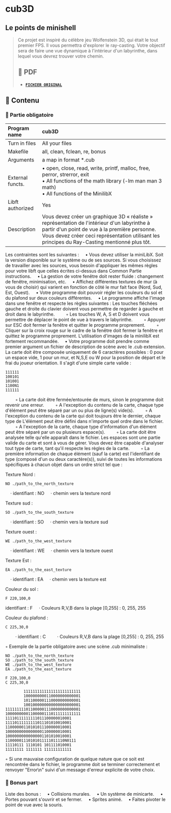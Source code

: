 
# cub3D

## Le points de minishell

> Ce projet est inspiré du célèbre jeu Wolfenstein 3D, qui était le tout premier FPS. Il vous permettra d'explorer le ray-casting. Votre objectif sera de faire une vue dynamique à l'intérieur d'un labyrinthe, dans lequel vous devrez trouver votre chemin.
>
> ## 📝 PDF
>
> - [**`FICHIER ORIGINAL`**](https://github.com/louchebem06/Docs-42/blob/master/en.cub3D.pdf)

## 🚀 Contenu

### 🚩 Partie obligatoire

| Program name     | cub3D                                                                                                                                                                                        |
| :--------------- | :------------------------------------------------------------------------------------------------------------------------------------------------------------------------------------------- |
| Turn in files    |  All your files                                                                                                                                                                                      |
| Makefile         | all, clean, fclean, re, bonus                                                                                                                                                                                          |
| Arguments        |   a map in format *.cub                                                                              |
| External functs. | • open, close, read, write, printf, malloc, free, perror, strerror, exit<br>• All functions of the math library (-lm man man 3 math) <br>• All functions of the MinilibX |
| Libft authorized | Yes                                                                                                                                                                                           |
| Description      | Vous devez créer un graphique 3D « réaliste » représentation de l'intérieur d'un labyrinthe à partir d'un point de vue à la première personne. Vous devez créer ceci représentation utilisant les principes du Ray-Casting mentionné plus tôt.                                                                                                                                                        |

Les contraintes sont les suivantes :
&nbsp;&nbsp;&nbsp;&nbsp;• Vous devez utiliser la miniLibX. Soit la version disponible sur le
système ou de ses sources. Si vous choisissez de travailler avec les sources, vous
besoin d'appliquer les mêmes règles pour votre libft que celles écrites ci-dessus dans Common
Partie instructions.
&nbsp;&nbsp;&nbsp;&nbsp;• La gestion de votre fenêtre doit rester fluide : changement de fenêtre, minimisation, etc.
&nbsp;&nbsp;&nbsp;&nbsp;• Affichez différentes textures de mur (à vous de choisir) qui varient en fonction de
côté le mur fait face (Nord, Sud, Est, Ouest).
&nbsp;&nbsp;&nbsp;&nbsp;• Votre programme doit pouvoir régler les couleurs du sol et du plafond sur deux couleurs différentes.
&nbsp;&nbsp;&nbsp;&nbsp;• Le programme affiche l'image dans une fenêtre et respecte les règles suivantes :
Les touches fléchées gauche et droite du clavier doivent vous permettre de regarder à gauche et
droit dans le labyrinthe.
&nbsp;&nbsp;&nbsp;&nbsp;&nbsp;&nbsp;&nbsp;&nbsp;◦ Les touches W, A, S et D doivent vous permettre de déplacer le point de vue à travers
le labyrinthe.
&nbsp;&nbsp;&nbsp;&nbsp;&nbsp;&nbsp;&nbsp;&nbsp;◦ Appuyer sur ESC doit fermer la fenêtre et quitter le programme proprement.
&nbsp;&nbsp;&nbsp;&nbsp;&nbsp;&nbsp;&nbsp;&nbsp;◦ Cliquer sur la croix rouge sur le cadre de la fenêtre doit fermer la fenêtre et
quittez le programme proprement.
L'utilisation d'images de la minilibX est fortement recommandée.
&nbsp;&nbsp;&nbsp;&nbsp;• Votre programme doit prendre comme premier argument un fichier de description de scène avec le .cub
extension.
La carte doit être composée uniquement de 6 caractères possibles : 0 pour un espace vide,
1 pour un mur, et N,S,E ou W pour la position de départ et le frai du joueur
orientation.
Il s'agit d'une simple carte valide :
```
111111
100101
101001
1100N1
111111
```
&nbsp;&nbsp;&nbsp;&nbsp;&nbsp;&nbsp;&nbsp;&nbsp;◦ La carte doit être fermée/entourée de murs, sinon le programme doit revenir
une erreur.
&nbsp;&nbsp;&nbsp;&nbsp;&nbsp;&nbsp;&nbsp;&nbsp;◦ A l'exception du contenu de la carte, chaque type d'élément peut être séparé par un ou
plus de ligne(s) vide(s).
&nbsp;&nbsp;&nbsp;&nbsp;&nbsp;&nbsp;&nbsp;&nbsp;◦ A l'exception du contenu de la carte qui doit toujours être le dernier, chaque type de
L'élément peut être défini dans n'importe quel ordre dans le fichier.
&nbsp;&nbsp;&nbsp;&nbsp;&nbsp;&nbsp;&nbsp;&nbsp;◦ A l'exception de la carte, chaque type d'information d'un élément peut être séparé
par un ou plusieurs espace(s).
&nbsp;&nbsp;&nbsp;&nbsp;&nbsp;&nbsp;&nbsp;&nbsp;◦ La carte doit être analysée telle qu'elle apparaît dans le fichier. Les espaces sont une partie valide du
carte et sont à vous de gérer. Vous devez être capable d'analyser tout type de carte,
tant qu'il respecte les règles de la carte.
&nbsp;&nbsp;&nbsp;&nbsp;&nbsp;&nbsp;&nbsp;&nbsp;◦ La première information de chaque élément (sauf la carte) est l'identifiant de type (composé d'un ou deux caractère(s)), suivi de toutes les informations spécifiques à chacun
objet dans un ordre strict tel que :

Texture Nord :
```
NO ./path_to_the_north_texture
```
&nbsp;&nbsp;&nbsp;&nbsp;· identifiant : NO
&nbsp;&nbsp;&nbsp;&nbsp;· chemin vers la texture nord

Texture sud :
```
SO ./path_to_the_south_texture
```
&nbsp;&nbsp;&nbsp;&nbsp;· identifiant : SO
&nbsp;&nbsp;&nbsp;&nbsp;· chemin vers la texture sud

Texture ouest :
```
WE ./path_to_the_west_texture
```
&nbsp;&nbsp;&nbsp;&nbsp;· identifiant : WE
&nbsp;&nbsp;&nbsp;&nbsp;· chemin vers la texture ouest

Texture Est :
```
EA ./path_to_the_east_texture
```
&nbsp;&nbsp;&nbsp;&nbsp;· identifiant : EA
&nbsp;&nbsp;&nbsp;&nbsp;· chemin vers la texture est

Couleur du sol :
```
F 220,100,0
```
identifiant : F
&nbsp;&nbsp;&nbsp;&nbsp;· Couleurs R,V,B dans la plage [0,255] : 0, 255, 255

Couleur du plafond :
```
C 225,30,0
```
&nbsp;&nbsp;&nbsp;&nbsp;&nbsp;&nbsp;&nbsp;&nbsp;· identifiant : C
&nbsp;&nbsp;&nbsp;&nbsp;&nbsp;&nbsp;&nbsp;&nbsp;· Couleurs R,V,B dans la plage [0,255] : 0, 255, 255

◦ Exemple de la partie obligatoire avec une scène .cub minimaliste :
```
NO ./path_to_the_north_texture
SO ./path_to_the_south_texture
WE ./path_to_the_west_texture
EA ./path_to_the_east_texture

F 220,100,0
C 225,30,0

        1111111111111111111111111
        1000000000110000000000001
        1011000001110000000000001
        1001000000000000000000001
111111111011000001110000000000001
100000000011000001110111111111111
11110111111111011100000010001
11110111111111011101010010001
11000000110101011100000010001
10000000000000001100000010001
10000000000000001101010010001
11000001110101011111011110N0111
11110111 1110101 101111010001
11111111 1111111 111111111111
```
◦ Si une mauvaise configuration de quelque nature que ce soit est rencontrée dans le fichier, le programme
doit se terminer correctement et renvoyer "Error\n" suivi d'un message d'erreur explicite
de votre choix.

### 🚩 Bonus part

Liste des bonus :
&nbsp;&nbsp;&nbsp;&nbsp;• Collisions murales.
&nbsp;&nbsp;&nbsp;&nbsp;• Un système de minicarte.
&nbsp;&nbsp;&nbsp;&nbsp;• Portes pouvant s'ouvrir et se fermer.
&nbsp;&nbsp;&nbsp;&nbsp;• Sprites animé.
&nbsp;&nbsp;&nbsp;&nbsp;• Faites pivoter le point de vue avec la souris.
